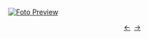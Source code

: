 [![Foto Preview](preview/project-15.avif)](https://DominicNikolai.github.io/project-15)

<div align="center" style="display: flex; justify-content: center;">
  <a  href="https://github.com/DominicNikolai/project-14" target="_blank">&#8592;</a>
  &nbsp;&nbsp;
  <a  href="https://github.com/DominicNikolai/project-16" target="_blank">&#8594;</a>
</div>
